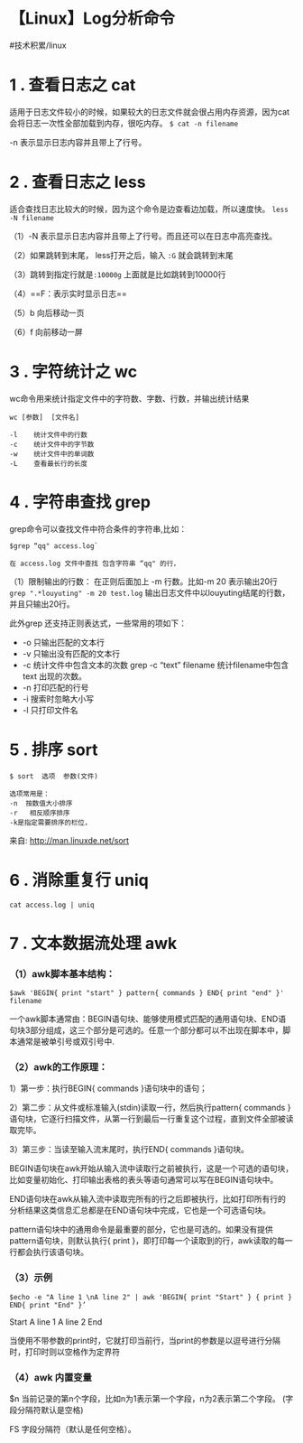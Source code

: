 # 【Linux】Log分析命令
#技术积累/linux

# 1 . 查看日志之 cat
适用于日志文件较小的时候，如果较大的日志文件就会很占用内存资源，因为cat会将日志一次性全部加载到内存，很吃内存。
`$ cat -n filename`

-n 表示显示日志内容并且带上了行号。

# 2 . 查看日志之 less

适合查找日志比较大的时候，因为这个命令是边查看边加载，所以速度快。
`less -N filename`

（1）-N  表示显示日志内容并且带上了行号。而且还可以在日志中高亮查找。

（2）如果跳转到末尾， less打开之后，输入 `:G` 就会跳转到末尾

（3）跳转到指定行就是`:10000g` 上面就是比如跳转到10000行

（4）==F：表示实时显示日志==

（5）b  向后移动一页

（6）f  向前移动一屏

# 3 . 字符统计之 wc

wc命令用来统计指定文件中的字符数、字数、行数，并输出统计结果
```
wc [参数]  [文件名]

-l    统计文件中的行数
-c    统计文件中的字节数
-w    统计文件中的单词数
-L    查看最长行的长度
```

# 4 . 字符串查找 grep
grep命令可以查找文件中符合条件的字符串,比如：
``` 
$grep “qq" access.log`

在 access.log 文件中查找 包含字符串 “qq" 的行， 
```

（1）限制输出的行数： 在正则后面加上 -m 行数。比如-m 20 表示输出20行
`grep ".*louyuting" -m 20 test.log`
输出日志文件中以louyuting结尾的行数，并且只输出20行。

此外grep 还支持正则表达式，一些常用的项如下：

*  -o 只输出匹配的文本行
*  -v 只输出没有匹配的文本行
*  -c 统计文件中包含文本的次数
  grep -c “text” filename   统计filename中包含 text 出现的次数。
*  -n 打印匹配的行号
*  -i  搜索时忽略大小写
*  -l  只打印文件名

# 5 . 排序 sort
```
$ sort  选项  参数(文件)

选项常用是： 
-n  按数值大小排序
-r   相反顺序排序
-k是指定需要排序的栏位，
```
来自: http://man.linuxde.net/sort

# 6 . 消除重复行 uniq
`cat access.log | uniq`

# 7 . 文本数据流处理 awk
### （1）awk脚本基本结构：

`$awk 'BEGIN{ print "start" } pattern{ commands } END{ print "end" }' filename`

一个awk脚本通常由：BEGIN语句块、能够使用模式匹配的通用语句块、END语句块3部分组成，这三个部分是可选的。任意一个部分都可以不出现在脚本中，脚本通常是被单引号或双引号中.

### （2）awk的工作原理：

1）第一步：执行BEGIN{ commands }语句块中的语句；

2）第二步：从文件或标准输入(stdin)读取一行，然后执行pattern{ commands }语句块，它逐行扫描文件，从第一行到最后一行重复这个过程，直到文件全部被读取完毕。 

3）第三步：当读至输入流末尾时，执行END{ commands }语句块。

BEGIN语句块在awk开始从输入流中读取行之前被执行，这是一个可选的语句块，比如变量初始化、打印输出表格的表头等语句通常可以写在BEGIN语句块中。 

END语句块在awk从输入流中读取完所有的行之后即被执行，比如打印所有行的分析结果这类信息汇总都是在END语句块中完成，它也是一个可选语句块。 

pattern语句块中的通用命令是最重要的部分，它也是可选的。如果没有提供pattern语句块，则默认执行{ print }，即打印每一个读取到的行，awk读取的每一行都会执行该语句块。

### （3）示例
`$echo -e "A line 1 \nA line 2" | awk 'BEGIN{ print "Start" } { print } END{ print "End" }’ `

Start 
A line 1 
A line 2 
End

当使用不带参数的print时，它就打印当前行，当print的参数是以逗号进行分隔时，打印时则以空格作为定界符

### （4）awk 内置变量
$n 当前记录的第n个字段，比如n为1表示第一个字段，n为2表示第二个字段。 (字段分隔符默认是空格)

FS 字段分隔符（默认是任何空格）。






